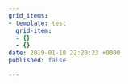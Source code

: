 ```yaml
---
grid_items:
- template: test
  grid-item:
  - {}
  - {}
date: 2019-01-18 22:20:23 +0000
published: false

---
```

